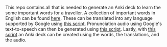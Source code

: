 
This repo contains all that is needed to generate an Anki deck to learn the some important words for a traveller.
A collection of important words in English can be found [here](important_words.md).
These can be translated into any language supported by Google using [this script](generate_translations.py).
Pronunciation audio using Google's text-to-speech can then be generated using [this script](generate_audio.py).
Lastly, with [this script](generate_anki.py) an Anki deck can be created using the words, the translations, and the audio.

